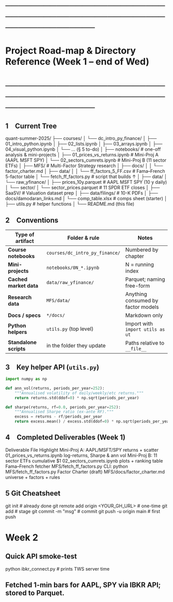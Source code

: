 # ────────────────────────────────────────────────────────────────
# Project Road-map & Directory Reference (Week 1 – end of Wed)
# ────────────────────────────────────────────────────────────────

## 1 Current Tree

quant-summer-2025/
├── courses/
│ └── dc_intro_py_finance/
│ ├── 01_intro_python.ipynb
│ ├── 02_lists.ipynb
│ ├── 03_arrays.ipynb
│ ├── 04_visual_python.ipynb
│ └── … (§ 5 to-do)
│
├── notebooks/ # one-off analysis & mini-projects
│ ├── 01_prices_vs_returns.ipynb # Mini-Proj A (AAPL MSFT SPY)
│ └── 02_sectors_cumrets.ipynb # Mini-Proj B (11 sector ETFs)
│
├── MFS/ # Multi-Factor Strategy research
│ ├── docs/
│ │ └── factor_charter.md
│ ├── data/
│ │ └── ff_factors_5_FF.csv # Fama–French 5-factor table
│ └── fetch_ff_factors.py # script that builds ↑
│
├── data/
│ └── raw_yfinance/
│ ├── prices_10y.parquet # AAPL MSFT SPY (10 y daily)
│ └── sector/
│ └── sector_prices.parquet # 11 SPDR ETF closes
│
├── SaaSV/ # Valuation dataset prep
│ ├── data/filings/ # 10-K PDFs
│ ├── docs/damodaran_links.md
│ └── comp_table.xlsx # comps sheet (starter)
│
├── utils.py # helper functions
│
└── README.md (this file)

## 2 Conventions

| Type of artifact | Folder & rule | Notes |
| ---------------- | ------------- | ----- |
| **Course notebooks** | `courses/dc_intro_py_finance/` | Numbered by chapter |
| **Mini-projects** | `notebooks/0N_*.ipynb` | N = running index |
| **Cached market data** | `data/raw_yfinance/` | Parquet; naming free-form |
| **Research data** | `MFS/data/` | Anything consumed by factor models |
| **Docs / specs** | `*/docs/` | Markdown only |
| **Python helpers** | `utils.py` (top level) | Import with `import utils as ut` |
| **Standalone scripts** | in the folder they update | Paths relative to `__file__` |

## 3 Key helper API (`utils.py`)

```python
import numpy as np

def ann_vol(returns, periods_per_year=252):
    """Annualised volatility of daily/weekly/etc returns."""
    return returns.std(ddof=0) * np.sqrt(periods_per_year)

def sharpe(returns, rf=0.0, periods_per_year=252):
    """Annualised Sharpe ratio (ex-ante RF)."""
    excess = returns - rf/periods_per_year
    return excess.mean() / excess.std(ddof=0) * np.sqrt(periods_per_year)
```
## 4 Completed Deliverables (Week 1)
Deliverable	                                     File	                     Highlight
Mini-Proj A: AAPL/MSFT/SPY returns + scatter	01_prices_vs_returns.ipynb	log-returns, Sharpe & ann vol
Mini-Proj B: 11 sector ETFs cumulative $1	    02_sectors_cumrets.ipynb	plots + ranking table
Fama–French fetcher	                            MFS/fetch_ff_factors.py  	CLI: python MFS/fetch_ff_factors.py
Factor Charter (draft)	                        MFS/docs/factor_charter.md	universe + factors + rules

## 5 Git Cheatsheet
git init                                # already done
git remote add origin <YOUR_GH_URL>     # one-time
git add <paths>                         # stage
git commit -m "msg"                     # commit
git push -u origin main                 # first push

# Week 2

## Quick API smoke-test
python ibkr_connect.py                   # prints TWS server time

## Fetched 1-min bars for AAPL, SPY via IBKR API; stored to Parquet.